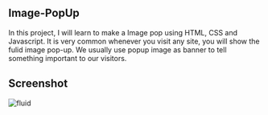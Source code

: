 ## Image-PopUp

In this project, I will learn to make a Image pop using HTML, CSS and Javascript. It is very common whenever you visit any site, you will show the fulid image pop-up.
We usually use popup image as banner to tell something important to our visitors.

## Screenshot

![fluid](https://user-images.githubusercontent.com/67471717/124387949-13632280-dcfe-11eb-8e12-a9128084c97c.PNG)
